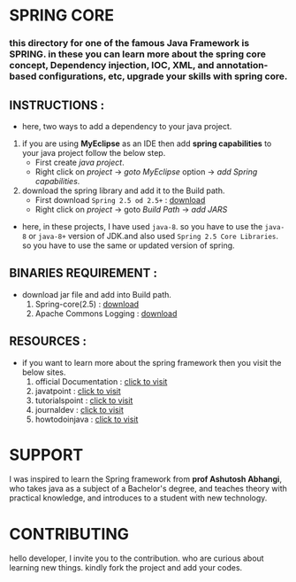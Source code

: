 # SPRING CORE
### this directory for one of the famous Java Framework is **SPRING**. in these you can learn more about the spring core concept, Dependency injection, IOC, XML, and annotation-based configurations, etc, upgrade your skills with spring core. 

## INSTRUCTIONS :
   - here, two ways to add a dependency to your java project.
  1. if you are using **MyEclipse** as an IDE then add **spring capabilities** to your java project follow the below step.
     - First create *java project*.
     - Right click on *project* -> *goto MyEclipse* option -> *add Spring capabilities*.
  2. download the spring library and add it to the Build path.
     - First download `Spring 2.5 od 2.5+` : [download](https://spring.io/blog/2007/11/19/spring-framework-2-5-released) 
     - Right click on *project* -> goto *Build Path* -> *add JARS* 
   - here, in these projects, I have used `java-8`. so you have to use the `java-8` or `java-8+` version of JDK.and also used  `Spring 2.5 Core Libraries`. so you have to use the same or updated version of spring.

## BINARIES REQUIREMENT :
  - download jar file and add into Build path.
      1. Spring-core(2.5) :  [download](https://spring.io/blog/2007/11/19/spring-framework-2-5-released)
      2. Apache Commons Logging :  [download](https://commons.apache.org/proper/commons-logging/download_logging.cgi)
      
## RESOURCES :
-  if you want to learn more about the spring framework then you visit the below sites.
    1. official Documentation : [click to visit](https://docs.spring.io/spring-framework/docs/2.0.x/reference/index.html)
    2. javatpoint : [click to visit](https://www.javatpoint.com/spring-modules) 
    3. tutorialspoint : [click to visit](https://www.tutorialspoint.com/spring/index.htm)
    4. journaldev : [click to visit](https://www.journaldev.com/2888/spring-tutorial-spring-core-tutorial)
    5. howtodoinjava : [click to visit](https://howtodoinjava.com/spring-core/)

# SUPPORT 
I was inspired to learn the Spring framework from **prof Ashutosh Abhangi**, who takes java as a subject of a Bachelor's degree, and teaches theory with practical knowledge, and introduces to a student with new technology.

# CONTRIBUTING
hello developer, I invite you to the contribution. who are curious about learning new things. kindly fork the project and add your codes.

